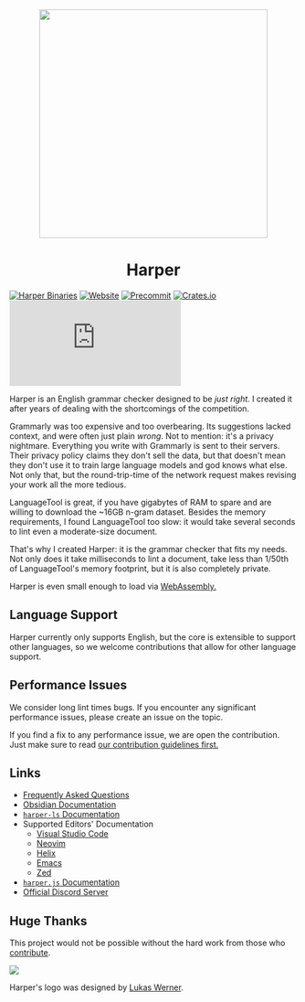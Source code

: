<div id="header" align="center">
    <img src="logo.svg" width="400px" />
    <h1>Harper</h1>
</div>

[![Harper Binaries](https://github.com/automattic/harper/actions/workflows/build_harper_binaries.yml/badge.svg)](https://github.com/automattic/harper/actions/workflows/build_harper_binaries.yml)
[![Website](https://github.com/automattic/harper/actions/workflows/build_web.yml/badge.svg)](https://github.com/automattic/harper/actions/workflows/build_web.yml)
[![Precommit](https://github.com/automattic/harper/actions/workflows/precommit.yml/badge.svg)](https://github.com/automattic/harper/actions/workflows/precommit.yml)
[![Crates.io](https://img.shields.io/crates/v/harper-ls)](https://crates.io/crates/harper-ls)
![NPM Version](https://img.shields.io/npm/v/harper.js)

Harper is an English grammar checker designed to be _just right._
I created it after years of dealing with the shortcomings of the competition.

Grammarly was too expensive and too overbearing.
Its suggestions lacked context, and were often just plain _wrong_.
Not to mention: it's a privacy nightmare.
Everything you write with Grammarly is sent to their servers.
Their privacy policy claims they don't sell the data, but that doesn't mean they don't use it to train large language models and god knows what else.
Not only that, but the round-trip-time of the network request makes revising your work all the more tedious.

LanguageTool is great, if you have gigabytes of RAM to spare and are willing to download the ~16GB n-gram dataset.
Besides the memory requirements, I found LanguageTool too slow: it would take several seconds to lint even a moderate-size document.

That's why I created Harper: it is the grammar checker that fits my needs.
Not only does it take milliseconds to lint a document, take less than 1/50th of LanguageTool's memory footprint,
but it is also completely private.

Harper is even small enough to load via [WebAssembly.](https://writewithharper.com)

## Language Support

Harper currently only supports English, but the core is extensible to support other languages, so we welcome contributions that allow for other language support.

## Performance Issues

We consider long lint times bugs.
If you encounter any significant performance issues, please create an issue on the topic.

If you find a fix to any performance issue, we are open the contribution.
Just make sure to read [our contribution guidelines first.](https://github.com/automattic/harper/blob/master/CONTRIBUTING.md)

## Links

- [Frequently Asked Questions](https://writewithharper.com/docs/faq)
- [Obsidian Documentation](https://writewithharper.com/docs/integrations/obsidian)
- [`harper-ls` Documentation](https://writewithharper.com/docs/integrations/language-server)
- Supported Editors' Documentation
  - [Visual Studio Code](https://writewithharper.com/docs/integrations/visual-studio-code)
  - [Neovim](https://writewithharper.com/docs/integrations/neovim)
  - [Helix](https://writewithharper.com/docs/integrations/helix)
  - [Emacs](https://writewithharper.com/docs/integrations/emacs)
  - [Zed](https://writewithharper.com/docs/integrations/zed)
- [`harper.js` Documentation](https://writewithharper.com/docs/harperjs/introduction)
- [Official Discord Server](https://discord.com/invite/JBqcAaKrzQ)

## Huge Thanks

This project would not be possible without the hard work from those who [contribute](https://writewithharper.com/docs/contributors/introduction).

<a href="https://github.com/automattic/harper/graphs/contributors">
  <img src="https://contrib.rocks/image?repo=automattic/harper" />
</a>

Harper's logo was designed by [Lukas Werner](https://lukaswerner.com/).
